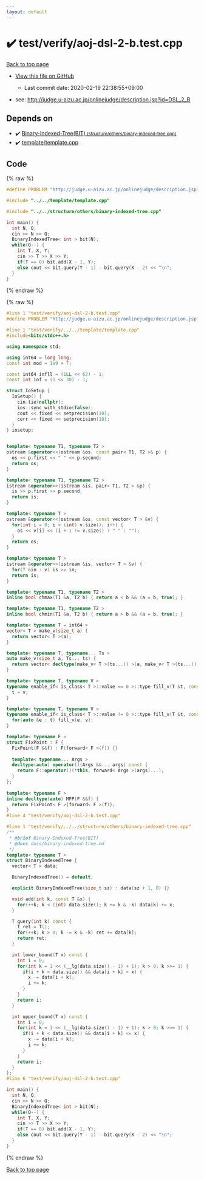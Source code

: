 ```yaml
---
layout: default
---
```


<!-- mathjax config similar to math.stackexchange -->
<script type="text/javascript" async
  src="https://cdnjs.cloudflare.com/ajax/libs/mathjax/2.7.5/MathJax.js?config=TeX-MML-AM_CHTML">
</script>
<script type="text/x-mathjax-config">
  MathJax.Hub.Config({
    TeX: { equationNumbers: { autoNumber: "AMS" }},
    tex2jax: {
      inlineMath: [ ['$','$'] ],
      processEscapes: true
    },
    "HTML-CSS": { matchFontHeight: false },
    displayAlign: "left",
    displayIndent: "2em"
  });
</script>

<script type="text/javascript" src="https://cdnjs.cloudflare.com/ajax/libs/jquery/3.4.1/jquery.min.js"></script>
<script src="https://cdn.jsdelivr.net/npm/jquery-balloon-js@1.1.2/jquery.balloon.min.js" integrity="sha256-ZEYs9VrgAeNuPvs15E39OsyOJaIkXEEt10fzxJ20+2I=" crossorigin="anonymous"></script>
<script type="text/javascript" src="../../../assets/js/copy-button.js"></script>
<link rel="stylesheet" href="../../../assets/css/copy-button.css" />


# :heavy_check_mark: test/verify/aoj-dsl-2-b.test.cpp

<a href="../../../index.html">Back to top page</a>

* <a href="{{ site.github.repository_url }}/blob/master/test/verify/aoj-dsl-2-b.test.cpp">View this file on GitHub</a>
    - Last commit date: 2020-02-19 22:38:55+09:00


* see: <a href="http://judge.u-aizu.ac.jp/onlinejudge/description.jsp?id=DSL_2_B">http://judge.u-aizu.ac.jp/onlinejudge/description.jsp?id=DSL_2_B</a>


## Depends on

* :heavy_check_mark: <a href="../../../library/structure/others/binary-indexed-tree.cpp.html">Binary-Indexed-Tree(BIT) <small>(structure/others/binary-indexed-tree.cpp)</small></a>
* :heavy_check_mark: <a href="../../../library/template/template.cpp.html">template/template.cpp</a>


## Code

<a id="unbundled"></a>
{% raw %}
```cpp
#define PROBLEM "http://judge.u-aizu.ac.jp/onlinejudge/description.jsp?id=DSL_2_B"

#include "../../template/template.cpp"

#include "../../structure/others/binary-indexed-tree.cpp"

int main() {
  int N, Q;
  cin >> N >> Q;
  BinaryIndexedTree< int > bit(N);
  while(Q--) {
    int T, X, Y;
    cin >> T >> X >> Y;
    if(T == 0) bit.add(X - 1, Y);
    else cout << bit.query(Y - 1) - bit.query(X - 2) << "\n";
  }
}

```
{% endraw %}

<a id="bundled"></a>
{% raw %}
```cpp
#line 1 "test/verify/aoj-dsl-2-b.test.cpp"
#define PROBLEM "http://judge.u-aizu.ac.jp/onlinejudge/description.jsp?id=DSL_2_B"

#line 1 "test/verify/../../template/template.cpp"
#include<bits/stdc++.h>

using namespace std;

using int64 = long long;
const int mod = 1e9 + 7;

const int64 infll = (1LL << 62) - 1;
const int inf = (1 << 30) - 1;

struct IoSetup {
  IoSetup() {
    cin.tie(nullptr);
    ios::sync_with_stdio(false);
    cout << fixed << setprecision(10);
    cerr << fixed << setprecision(10);
  }
} iosetup;


template< typename T1, typename T2 >
ostream &operator<<(ostream &os, const pair< T1, T2 >& p) {
  os << p.first << " " << p.second;
  return os;
}

template< typename T1, typename T2 >
istream &operator>>(istream &is, pair< T1, T2 > &p) {
  is >> p.first >> p.second;
  return is;
}

template< typename T >
ostream &operator<<(ostream &os, const vector< T > &v) {
  for(int i = 0; i < (int) v.size(); i++) {
    os << v[i] << (i + 1 != v.size() ? " " : "");
  }
  return os;
}

template< typename T >
istream &operator>>(istream &is, vector< T > &v) {
  for(T &in : v) is >> in;
  return is;
}

template< typename T1, typename T2 >
inline bool chmax(T1 &a, T2 b) { return a < b && (a = b, true); }

template< typename T1, typename T2 >
inline bool chmin(T1 &a, T2 b) { return a > b && (a = b, true); }

template< typename T = int64 >
vector< T > make_v(size_t a) {
  return vector< T >(a);
}

template< typename T, typename... Ts >
auto make_v(size_t a, Ts... ts) {
  return vector< decltype(make_v< T >(ts...)) >(a, make_v< T >(ts...));
}

template< typename T, typename V >
typename enable_if< is_class< T >::value == 0 >::type fill_v(T &t, const V &v) {
  t = v;
}

template< typename T, typename V >
typename enable_if< is_class< T >::value != 0 >::type fill_v(T &t, const V &v) {
  for(auto &e : t) fill_v(e, v);
}

template< typename F >
struct FixPoint : F {
  FixPoint(F &&f) : F(forward< F >(f)) {}
 
  template< typename... Args >
  decltype(auto) operator()(Args &&... args) const {
    return F::operator()(*this, forward< Args >(args)...);
  }
};
 
template< typename F >
inline decltype(auto) MFP(F &&f) {
  return FixPoint< F >{forward< F >(f)};
}
#line 4 "test/verify/aoj-dsl-2-b.test.cpp"

#line 1 "test/verify/../../structure/others/binary-indexed-tree.cpp"
/**
 * @brief Binary-Indexed-Tree(BIT)
 * @docs docs/binary-indexed-tree.md
 */
template< typename T >
struct BinaryIndexedTree {
  vector< T > data;

  BinaryIndexedTree() = default;

  explicit BinaryIndexedTree(size_t sz) : data(sz + 1, 0) {}

  void add(int k, const T &x) {
    for(++k; k < (int) data.size(); k += k & -k) data[k] += x;
  }

  T query(int k) const {
    T ret = T();
    for(++k; k > 0; k -= k & -k) ret += data[k];
    return ret;
  }

  int lower_bound(T x) const {
    int i = 0;
    for(int k = 1 << (__lg(data.size() - 1) + 1); k > 0; k >>= 1) {
      if(i + k < data.size() && data[i + k] < x) {
        x -= data[i + k];
        i += k;
      }
    }
    return i;
  }

  int upper_bound(T x) const {
    int i = 0;
    for(int k = 1 << (__lg(data.size() - 1) + 1); k > 0; k >>= 1) {
      if(i + k < data.size() && data[i + k] <= x) {
        x -= data[i + k];
        i += k;
      }
    }
    return i;
  }
};
#line 6 "test/verify/aoj-dsl-2-b.test.cpp"

int main() {
  int N, Q;
  cin >> N >> Q;
  BinaryIndexedTree< int > bit(N);
  while(Q--) {
    int T, X, Y;
    cin >> T >> X >> Y;
    if(T == 0) bit.add(X - 1, Y);
    else cout << bit.query(Y - 1) - bit.query(X - 2) << "\n";
  }
}

```
{% endraw %}

<a href="../../../index.html">Back to top page</a>

